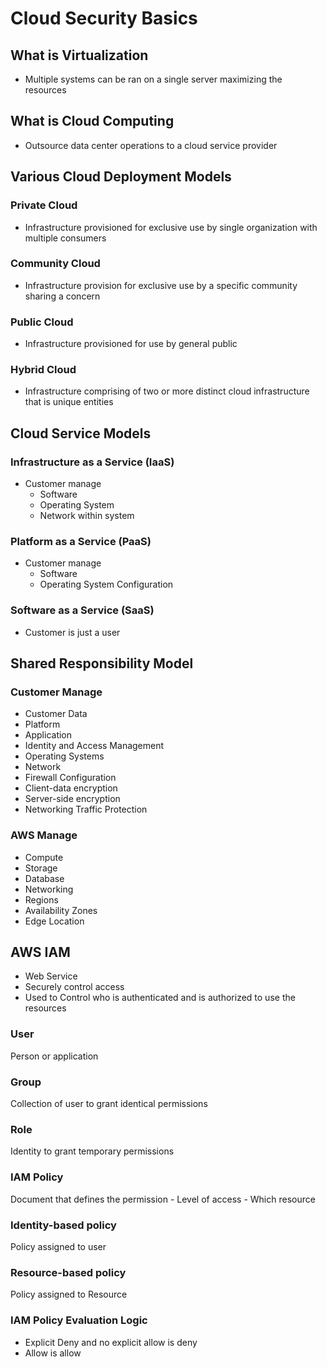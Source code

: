 # Cloud Security Basics

## What is Virtualization

- Multiple systems can be ran on a single server maximizing the resources

## What is Cloud Computing

- Outsource data center operations to a cloud service provider

## Various Cloud Deployment Models

### Private Cloud

- Infrastructure provisioned for exclusive use by single organization with multiple consumers

### Community Cloud

- Infrastructure provision for exclusive use by a specific community sharing a concern

### Public Cloud

- Infrastructure provisioned for use by general public

### Hybrid Cloud

- Infrastructure comprising of two or more distinct cloud infrastructure that is unique entities

## Cloud Service Models

### Infrastructure as a Service (IaaS)

- Customer manage
    - Software
    - Operating System
    - Network within system

### Platform as a Service (PaaS)

- Customer manage
    - Software
    - Operating System Configuration

### Software as a Service (SaaS)

- Customer is just a user

## Shared Responsibility Model

### Customer Manage

- Customer Data
- Platform
- Application
- Identity and Access Management
- Operating Systems
- Network
- Firewall Configuration
- Client-data encryption
- Server-side encryption
- Networking Traffic Protection

### AWS Manage

-  Compute
- Storage
- Database
- Networking
- Regions
- Availability Zones
- Edge Location

## AWS IAM

- Web Service
- Securely control access
- Used to Control who is authenticated and is authorized to use the resources

### User

Person or application

### Group

Collection of user to grant identical permissions

### Role

Identity to grant temporary permissions

### IAM Policy

Document that defines the permission
    - Level of access
    - Which resource

### Identity-based policy

Policy assigned to user

### Resource-based policy

Policy assigned to Resource

### IAM Policy Evaluation Logic

- Explicit Deny and no explicit allow is deny
- Allow is allow

